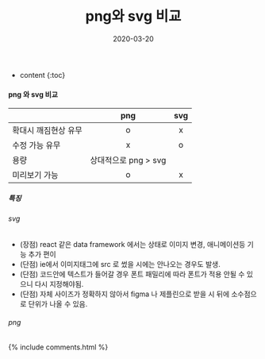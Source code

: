 ﻿---
layout:  post 
title:  "png와 svg 비교"
date: 2020-03-20
categories: explanation
tags: img 
---


* content
{:toc}


#### png 와 svg 비교

|  | png | svg |
|--------|:--------:|:--------:|
| 확대시 깨짐현상 유무 |    o    | x |
| 수정 가능 유무 | x | o |
| 용량 | 상대적으로 png > svg ||
| 미리보기 가능 | o | x |

##### 특징
###### svg 
- (장점) react 같은 data framework 에서는 상태로 이미지 변경, 애니메이션등 기능 추가 편이
- (단점) ie에서 이미지태그에 src 로 썼을 시에는 안나오는 경우도 발생. 
- (단점) 코드안에 텍스트가 들어갈 경우 폰트 패밀리에 따라 폰트가 적용 안될 수 있으니 다시 지정해야됨. 
- (단점) 자체 사이즈가 정확하지 않아서 figma 나 제플린으로 받을 시 뒤에 소수점으로 단위가 나올 수 있음.

###### png 



{% include comments.html %}